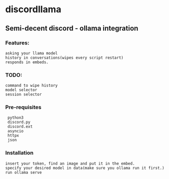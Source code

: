 # discordllama
## Semi-decent discord - ollama integration
### Features:
    asking your llama model
    history in conversations(wipes every script restart)
    responds in embeds.
### TODO: 
    command to wipe history
    model selector
    session selector
### Pre-requisites
     python3
     discord.py
     discord.ext
     asyncio
     httpx
     json
### Installation
    insert your token, find an image and put it in the embed.
    specify your desired model in data(make sure you ollama run it first.)
    run ollama serve
